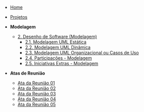 <!-- docs/_sidebar.md -->

- [Home](README.md)
- [Projetos](/Projeto/Projeto.md)

- **Modelagem**
  - [2. Desenho de Software (Modelagem)](./Modelagem/2.Modelagem.md)
    - [2.1. Modelagem UML Estática](./Modelagem/2.1.ModelagemEstatica.md)
    - [2.2. Modelagem UML Dinâmica](./Modelagem/2.2.ModelagemDinamica.md)
    - [2.3. Modelagem UML Organizacional ou Casos de Uso](./Modelagem/2.3.ModelagemOrganizacionalCasosDeUso.md)
    - [2.4. Participações - Modelagem](./Modelagem/2.4.ParticipacoesModelagem.md)
    - [2.5. Iniciativas Extras - Modelagem](./Modelagem/2.5.IniciativasExtras.md)
- **Atas de Reunião**
    - [Ata da Reunião 01](./Atas/ata_reuniao1.md)
    - [Ata da Reunião 02](./Atas/ata_reuniao2.md)
    - [Ata da Reunião 03](./Atas/ata_reuniao3.md)
    - [Ata da Reunião 04](./Atas/ata_reuniao4.md)
    - [Ata da Reunião 05](./Atas/ata_reuniao5.md)